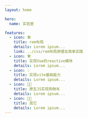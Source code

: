 ```yaml
---
layout: home

hero:
  name: 实验室

features:
  - icon: 🛠️
    title: rem布局
    details: Lorem ipsum...
    link: ../css/rem布局原理及简单实践
  - icon: 🛠️
    title: 实现Vue的reactive模块
    details: Lorem ipsum...
  - icon: 💡
    title: 实现vite基础能力
    details: Lorem ipsum...
  - icon: ✋🏻
    title: 原生JS实现购物车
    details: Lorem ipsum...
  - icon: ✋🏻
    title: 其它
    details: Lorem ipsum...
---
```

